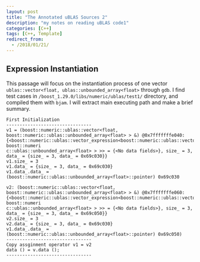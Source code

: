 ```yaml
---
layout: post
title: "The Annotated uBLAS Sources 2"
description: "my notes on reading uBLAS code1"
categories: [C++]
tags: [C++, Template]
redirect_from:
  - /2018/01/21/
---
```


## Expression Instantiation
This passage will focus on the instantiation process of one vector `ublas::vector<float, ublas::unbounded_array<float>` through `gdb`. 
I find test cases in `/boost_1.29.0/libs/numeric/ublas/test1/` directory, and compiled them with `bjam`. I will extract main executing path and make a brief summary. 
```
First Initialization
--------------------------------
v1 = (boost::numeric::ublas::vector<float, boost::numeric::ublas::unbounded_array<float> > &) @0x7fffffffe040: {<boost::numeric::ublas::vector_expression<boost::numeric::ublas::vector<float, boost::numeri
c::ublas::unbounded_array<float> > >> = {<No data fields>}, size_ = 3, data_ = {size_ = 3, data_ = 0x69c030}}
v1.size_ = 3
v1.data_ = {size_ = 3, data_ = 0x69c030}
v1.data_.data_ = (boost::numeric::ublas::unbounded_array<float>::pointer) 0x69c030

v2: (boost::numeric::ublas::vector<float, boost::numeric::ublas::unbounded_array<float> > &) @0x7fffffffe060: {<boost::numeric::ublas::vector_expression<boost::numeric::ublas::vector<float, boost::numeri
c::ublas::unbounded_array<float> > >> = {<No data fields>}, size_ = 3, data_ = {size_ = 3, data_ = 0x69c050}}
v2.size_ = 3
v2.data_ = {size_ = 3, data_ = 0x69c030}
v1.data_.data_ = (boost::numeric::ublas::unbounded_array<float>::pointer) 0x69c050)
--------------------------------
Copy assginment operator v1 = v2
data () = v.data ();
--------------------------------

```
